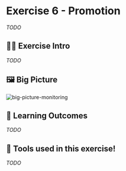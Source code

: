 # Exercise 6 - Promotion

_TODO_

## 👨‍🍳 Exercise Intro

_TODO_

## 🖼️ Big Picture

![big-picture-monitoring](../4-return-of-the-monitoring/images/big-picture-monitoring.jpg)
## 🔮 Learning Outcomes

_TODO_

## 🔨 Tools used in this exercise!

_TODO_